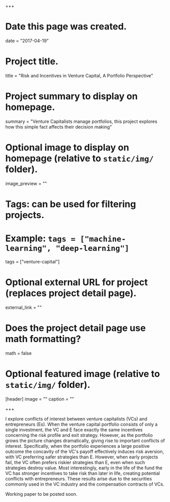 +++
# Date this page was created.
date = "2017-04-19"

# Project title.
title = "Risk and Incentives in Venture Capital, A Portfolio Perspective"

# Project summary to display on homepage.
summary = "Venture Capitalists manage portfolios, this project explores how this simple fact affects their decision making"

# Optional image to display on homepage (relative to `static/img/` folder).
image_preview = ""

# Tags: can be used for filtering projects.
# Example: `tags = ["machine-learning", "deep-learning"]`
tags = ["venture-capital"]

# Optional external URL for project (replaces project detail page).
external_link = ""

# Does the project detail page use math formatting?
math = false

# Optional featured image (relative to `static/img/` folder).
[header]
image = ""
caption = ""

+++

I explore conflicts of interest between venture capitalists (VCs) and entrepreneurs (Es). When the venture capital portfolio consists of only a single investment, the VC and E face exactly the same incentives concerning the risk profile and exit strategy. However, as the portfolio grows the picture changes dramatically, giving rise to important conflicts of interest. Specifically, when the portfolio experiences a large positive outcome the concavity of the VC's payoff effectively induces risk aversion, with VC preferring safer strategies than E. However, when early projects fail, the VC often prefers riskier strategies than E, even when such strategies destroy value. Most interestingly, early in the life of the fund the VC has stronger incentives to take risk than later in life, creating potential conflicts with entrepreneurs. These results arise due to the securities commonly used in the VC industry and the compensation contracts of VCs.

Working paper to be posted soon.
